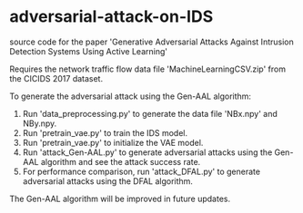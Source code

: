 # adversarial-attack-on-IDS
source code for the paper 'Generative Adversarial Attacks Against Intrusion Detection Systems Using Active Learning'

Requires the network traffic flow data file 'MachineLearningCSV.zip' from the CICIDS 2017 dataset.

To generate the adversarial attack using the Gen-AAL algorithm:
1. Run 'data_preprocessing.py' to generate the data file 'NBx.npy' and NBy.npy.
2. Run 'pretrain_vae.py' to train the IDS model.
3. Run 'pretrain_vae.py' to initialize the VAE model.
4. Run 'attack_Gen-AAL.py' to generate adversarial attacks using the Gen-AAL algorithm and see the attack success rate.
5. For performance comparison, run 'attack_DFAL.py' to generate adversarial attacks using the DFAL algorithm.

The Gen-AAL algorithm will be improved in future updates.
